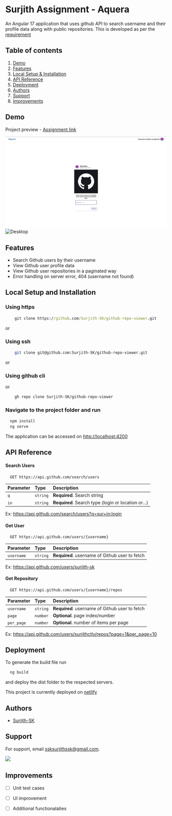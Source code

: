 
# Surjith Assignment - Aquera

An Angular 17 application that uses github API to search username and their profile data along with public repositories. This is developed as per the [requirement](https://awesome-tortoise-525.notion.site/Assignment-Angular-GitHub-Profile-Viewer-d2402b1921154705b24d56561ca81a89)

## Table of contents
1. [Demo](https://github.com/Surjith-SK/github-repo-viewer?tab=readme-ov-file#demo)
2. [Features](https://github.com/Surjith-SK/github-repo-viewer?tab=readme-ov-file#features)
3. [Local Setup & Installation](https://github.com/Surjith-SK/github-repo-viewer?tab=readme-ov-file#local-setup-and-installation)
4. [API Reference](https://github.com/Surjith-SK/github-repo-viewer?tab=readme-ov-file#api-reference)
5. [Deployment](https://github.com/Surjith-SK/github-repo-viewer?tab=readme-ov-file#deployment)
6. [Authors](https://github.com/Surjith-SK/github-repo-viewer?tab=readme-ov-file#authors)
7. [Support](https://github.com/Surjith-SK/github-repo-viewer?tab=readme-ov-file#support)
8. [Improvements](https://github.com/Surjith-SK/github-repo-viewer?tab=readme-ov-file#improvements)

## Demo

Project preview - [Assignment link](https://sk-aquera.netlify.app/home)

![Desktop](https://github.com/Surjith-SK/github-repo-viewer/blob/main/readme-assets/demo.gif)
![Desktop](https://github.com/Surjith-SK/github-repo-viewer/blob/main/readme-assets/demo-mobile.gif)

## Features

- Search Github users by their username
- View Github user profile data
- View Github user repositories in a paginated way
- Error handling on server error, 404 (username not found)

## Local Setup and Installation

### Using https

```cmd
    git clone https://github.com/Surjith-SK/github-repo-viewer.git
```
or
### Using ssh

```bash
    git clone git@github.com:Surjith-SK/github-repo-viewer.git
```
or
### Using github cli
or
```bash
    gh repo clone Surjith-SK/github-repo-viewer
```

### Navigate to the project folder and run

```bash
  npm install
  ng serve
```

The application can be accessed on [http://localhost:4200](http://localhost:4200)

## API Reference

#### Search Users

```http
  GET https://api.github.com/search/users
```

| Parameter | Type     | Description                |
| :-------- | :------- | :------------------------- |
| `q` | `string` | **Required**. Search string |
| `in` | `string` | **Required**. Search type (login or location or...) |

Ex: https://api.github.com/search/users?q=sur+in:login
#### Get User

```http
  GET https://api.github.com/users/{username}
```

| Parameter | Type     | Description                       |
| :-------- | :------- | :-------------------------------- |
| `username`      | `string` | **Required**. username of Github user to fetch |

Ex: https://api.github.com/users/surjith-sk

#### Get Repository

```http
  GET https://api.github.com/users/{username}/repos
```

| Parameter | Type     | Description                       |
| :-------- | :------- | :-------------------------------- |
| `username`      | `string` | **Required**. username of Github user to fetch |
| `page`      | `number` | **Optional**. page index/number|
| `per_page`      | `number` | **Optional**. number of items per page|


Ex: https://api.github.com/users/surjithctly/repos?page=1&per_page=10

## Deployment

To generate the build file run

```bash
  ng build
```
and deploy the dist folder to the respected servers.

This project is currently deployed on [netlify](https://sk-aquera.netlify.app/home)

## Authors

- [Surjith-SK](https://www.github.com/surjith-sk)

## Support

For support, email ssksurjithssk@gmail.com.

<img src="https://res.cloudinary.com/sulonya-website/image/upload/v1702311778/profile_pic_daf82dad2b.png" width="200px">

## Improvements

- [ ] Unit test cases
- [ ] UI improvement
- [ ] Additional functionalaties


